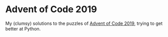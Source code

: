 # Advent of Code 2019

My (clumsy) solutions to the puzzles of [Advent of Code 2019](https://adventofcode.com/2019), trying to get better at Python.
